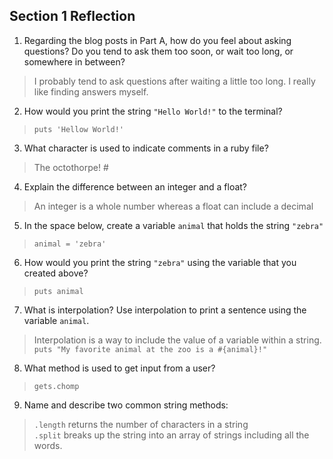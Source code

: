 ## Section 1 Reflection

1. Regarding the blog posts in Part A, how do you feel about asking questions? Do you tend to ask them too soon, or wait too long, or somewhere in between?

  >I probably tend to ask questions after waiting a little too long. I really like finding answers myself.

2. How would you print the string `"Hello World!"` to the terminal?

  >`puts 'Hellow World!'`

3. What character is used to indicate comments in a ruby file?

  > The octothorpe! #

4. Explain the difference between an integer and a float?

  >An integer is a whole number whereas a float can include a decimal

5. In the space below, create a variable `animal` that holds the string `"zebra"`

  >`animal = 'zebra'`

6. How would you print the string `"zebra"` using the variable that you created above?

  >`puts animal`

7. What is interpolation? Use interpolation to print a sentence using the variable `animal`.

  >Interpolation is a way to include the value of a variable within a string.  
  >`puts "My favorite animal at the zoo is a #{animal}!"`

8. What method is used to get input from a user?

  >`gets.chomp`

9. Name and describe two common string methods:

  >`.length` returns the number of characters in a string  
  >`.split` breaks up the string into an array of strings including all the words.

